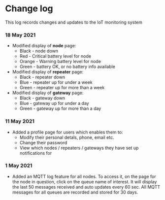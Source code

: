 # Change log
This log records changes and updates to the IoT monitoring system

### 18 May 2021
* Modified display of **node** page:
  - Black - node down
  - Red - Critical battery level for node
  - Orange - Warning battery level for node
  - Green - battery OK, or no battery info available
* Modified display of **repeater** page:
  - Black - repeater down
  - Blue - repeater up for under a week
  - Green - repeater up for more than a week
* Modified display of **gateway** page:
  - Black - gateway down
  - Blue - gateway up for under a day
  - Green - gateway up for more than a day

### 11 May 2021
* Added a profile page for users which enables them to:
  - Modify their personal detals, phone, email etc.
  - Change their password
  - View which nodes / repeaters / gateways they have set up notifications for

### 1 May 2021
* Added an MQTT log feature for all nodes. To access it, on the page for the node in question, click on the queue name of interest. It will display the last 50 messages received and auto updates every 60 sec. All MQTT messages for all queues are recorded and stored for 30 days.
